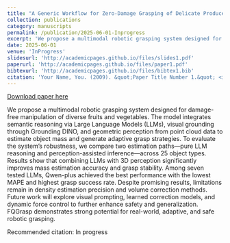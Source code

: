 ```yaml
---
title: "A Generic Workflow for Zero-Damage Grasping of Delicate Produce Using LLMs and Volume Estimation"
collection: publications
category: manuscripts
permalink: /publication/2025-06-01-Inprogress
excerpt: 'We propose a multimodal robotic grasping system designed for damage-free manipulation of diverse fruits and vegetables. The model integrates semantic reasoning via Large Language Models (LLMs), visual grounding through Grounding DINO, and geometric perception from point cloud data to estimate object mass and generate adaptive grasp strategies.'
date: 2025-06-01
venue: 'InProgress'
slidesurl: 'http://academicpages.github.io/files/slides1.pdf'
paperurl: 'http://academicpages.github.io/files/paper1.pdf'
bibtexurl: 'http://academicpages.github.io/files/bibtex1.bib'
citation: 'Your Name, You. (2009). &quot;Paper Title Number 1.&quot; <i>Journal 1</i>. 1(1).'
---
```


<a href='Inprogress'>Download paper here</a>

We propose a multimodal robotic grasping system designed for damage-free manipulation of diverse fruits and vegetables. The model integrates semantic reasoning via Large Language Models (LLMs), visual grounding through Grounding DINO, and geometric perception from point cloud data to estimate object mass and generate adaptive grasp strategies. To evaluate the system’s robustness, we compare two estimation paths—pure LLM reasoning and perception-assisted inference—across 25 object types. Results show that combining LLMs with 3D perception significantly improves mass estimation accuracy and grasp stability. Among seven tested LLMs, Qwen-plus achieved the best performance with the lowest MAPE and highest grasp success rate. Despite promising results, limitations remain in density estimation precision and volume correction methods. Future work will explore visual prompting, learned correction models, and dynamic force control to further enhance safety and generalization. FQGrasp demonstrates strong potential for real-world, adaptive, and safe robotic grasping.

Recommended citation: In progress